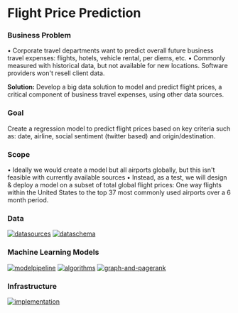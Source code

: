 # Flight Price Prediction

### **Business Problem**
• Corporate travel departments want to predict overall future business travel expenses: flights, hotels, vehicle rental, per diems, etc.
• Commonly measured with historical data, but not available for new locations. Software providers won't resell client data.

**Solution:**  Develop a big data solution to model and predict flight prices, a critical component of business travel expenses, using other data sources.

### **Goal**
Create a regression model to predict flight prices based on key criteria such as: date, airline, social sentiment (twitter based) and origin/destination.
### **Scope**
• Ideally we would create a model but all airports globally, but this isn't feasible with currently available sources
• Instead, as a test, we will design & deploy a model on a subset of total global flight prices: One way flights within the United States to the top 37 most commonly used airports over a 6 month period.








### **Data**
<a href="https://ibb.co/5TDmcGh"><img src="https://i.ibb.co/R2nfHYT/datasources.png" alt="datasources" border="0" /></a>
<a href="https://ibb.co/vc9N1mt"><img src="https://i.ibb.co/grY0ywn/dataschema.png" alt="dataschema" border="0" /></a>

### **Machine Learning Models**
<a href="https://ibb.co/K5FjPZ5"><img src="https://i.ibb.co/8m6DC3m/modelpipeline.png" alt="modelpipeline" border="0" /></a>
<a href="https://ibb.co/r4Q9g8D"><img src="https://i.ibb.co/86mkJv1/algorithms.png" alt="algorithms" border="0" /></a>
<a href="https://ibb.co/0mPnyCN"><img src="https://i.ibb.co/mbQR59s/graph-and-pagerank.png" alt="graph-and-pagerank" border="0" /></a>

### **Infrastructure**
<a href="https://ibb.co/5cH5pXx"><img src="https://i.ibb.co/7ymGMxN/implementation.png" alt="implementation" border="0" /></a>

<!---### **Data Analysis and Preparation**
### **Project Execution**--->
